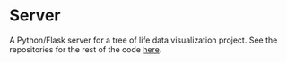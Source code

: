 # Server

A Python/Flask server for a tree of life data visualization project. See the repositories for the rest of the code [here](https://github.com/TelegraphMoarInterstices).

